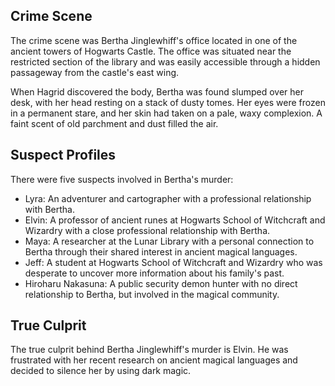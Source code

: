 ## Crime Scene
The crime scene was Bertha Jinglewhiff's office located in one of the ancient towers of Hogwarts Castle. The office was situated near the restricted section of the library and was easily accessible through a hidden passageway from the castle's east wing.

When Hagrid discovered the body, Bertha was found slumped over her desk, with her head resting on a stack of dusty tomes. Her eyes were frozen in a permanent stare, and her skin had taken on a pale, waxy complexion. A faint scent of old parchment and dust filled the air.

## Suspect Profiles
There were five suspects involved in Bertha's murder:

*   Lyra: An adventurer and cartographer with a professional relationship with Bertha.
*   Elvin: A professor of ancient runes at Hogwarts School of Witchcraft and Wizardry with a close professional relationship with Bertha.
*   Maya: A researcher at the Lunar Library with a personal connection to Bertha through their shared interest in ancient magical languages.
*   Jeff: A student at Hogwarts School of Witchcraft and Wizardry who was desperate to uncover more information about his family's past.
*   Hiroharu Nakasuna: A public security demon hunter with no direct relationship to Bertha, but involved in the magical community.

## True Culprit
The true culprit behind Bertha Jinglewhiff's murder is Elvin. He was frustrated with her recent research on ancient magical languages and decided to silence her by using dark magic.